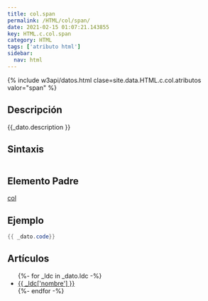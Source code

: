 ```yaml
---
title: col.span
permalink: /HTML/col/span/
date: 2021-02-15 01:07:21.143855
key: HTML.c.col.span
category: HTML
tags: ['atributo html']
sidebar: 
  nav: html
---
```


{% include w3api/datos.html clase=site.data.HTML.c.col.atributos valor="span" %}

## Descripción
{{_dato.description }}

## Sintaxis
~~~html
~~~

## Elemento Padre
[col](/HTML/col/)

## Ejemplo
~~~java
{{ _dato.code}}
~~~

## Artículos
<ul>
{%- for _ldc in _dato.ldc -%}
   <li>
       <a href="{{_ldc['url'] }}">{{ _ldc['nombre'] }}</a>
   </li>
{%- endfor -%}
</ul>
